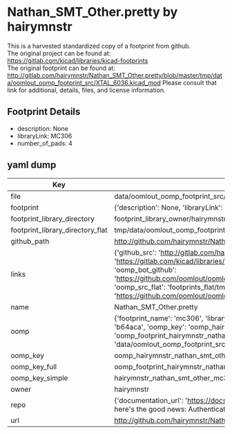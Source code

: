 # Nathan_SMT_Other.pretty by hairymnstr  
This is a harvested standardized copy of a footprint from github.  
The original project can be found at:  
https://gitlab.com/kicad/libraries/kicad-footprints  
The original footprint can be found at:
http://gitlab.com/hairymnstr/Nathan_SMT_Other.pretty/blob/master/tmp/data/oomlout_oomp_footprint_src/XTAL_6036.kicad_mod
Please consult that link for additional, details, files, and license information.  
## Footprint Details
* description: None  
* libraryLink: MC306  
* number_of_pads: 4  
## yaml dump  
| Key | Value |  
| --- | --- |  
| file | data/oomlout_oomp_footprint_src/Nathan_SMT_Other.pretty/MC306.kicad_mod |  
| footprint | {'description': None, 'libraryLink': 'MC306', 'number_of_pads': 4} |  
| footprint_library_directory | footprint_library_owner/hairymnstr_Nathan_SMT_Other.pretty |  
| footprint_library_directory_flat | tmp/data/oomlout_oomp_footprint_src/footprints_flat/hairymnstr_nathan_smt_other_mc306/working |  
| github_path | http://github.com/hairymnstr/Nathan_SMT_Other.pretty/blob/master/tmp/data/oomlout_oomp_footprint_src/MC306.kicad_mod |  
| links | {'github_src': 'http://gitlab.com/hairymnstr/Nathan_SMT_Other.pretty/blob/master/tmp/data/oomlout_oomp_footprint_src/XTAL_6036.kicad_mod', 'github_src_repo': 'https://gitlab.com/kicad/libraries/kicad-footprints', 'oomp_bot': 'tmp/data/oomlout_oomp_footprint_src/footprints/hairymnstr_nathan_smt_other_mc306/working', 'oomp_bot_github': 'https://github.com/oomlout/oomlout_oomp_footprint_bot/tree/main/tmp/data/oomlout_oomp_footprint_src/footprints/hairymnstr_nathan_smt_other_mc306/working', 'oomp_src_flat': 'footprints_flat/tmp/data/oomlout_oomp_footprint_src/footprints_flat/hairymnstr_nathan_smt_other_mc306/working', 'oomp_src_flat_github': 'https://github.com/oomlout/oomlout_oomp_footprint_src/tree/main/tmp/data/oomlout_oomp_footprint_src/footprints_flat/hairymnstr_nathan_smt_other_mc306/working'} |  
| name | Nathan_SMT_Other.pretty |  
| oomp | {'footprint_name': 'mc306', 'library_name': 'nathan_smt_other', 'md5': 'b64aca2d0d668503c9a887a15fb97248', 'md5_10': 'b64aca2d0d', 'md5_5': 'b64ac', 'md5_6': 'b64aca', 'oomp_key': 'oomp_hairymnstr_nathan_smt_other_mc306', 'oomp_key_extra': 'oomp_footprint_hairymnstr_nathan_smt_other_mc306', 'oomp_key_full': 'oomp_footprint_hairymnstr_nathan_smt_other_mc306_b64aca', 'oomp_key_simple': 'hairymnstr_nathan_smt_other_mc306', 'original_filename': 'data/oomlout_oomp_footprint_src/Nathan_SMT_Other.pretty/MC306.kicad_mod', 'owner_name': 'hairymnstr'} |  
| oomp_key | oomp_hairymnstr_nathan_smt_other_mc306 |  
| oomp_key_full | oomp_footprint_hairymnstr_nathan_smt_other_mc306 |  
| oomp_key_simple | hairymnstr_nathan_smt_other_mc306 |  
| owner | hairymnstr |  
| repo | {'documentation_url': 'https://docs.github.com/rest/overview/resources-in-the-rest-api#rate-limiting', 'message': "API rate limit exceeded for 84.66.142.224. (But here's the good news: Authenticated requests get a higher rate limit. Check out the documentation for more details.)"} |  
| url | http://github.com/hairymnstr/Nathan_SMT_Other.pretty |  

